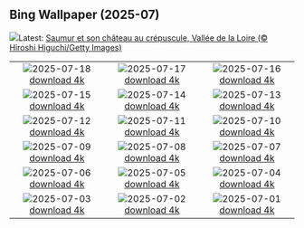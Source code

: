 ## Bing Wallpaper (2025-07)
![](https://www.bing.com/th?id=OHR.Saumur_FR-FR4957130952_UHD.jpg&w=1000)Latest: [Saumur et son château au crépuscule, Vallée de la Loire (© Hiroshi Higuchi/Getty Images)](https://www.bing.com/th?id=OHR.Saumur_FR-FR4957130952_UHD.jpg)

|      |      |      |
| :----: | :----: | :----: |
|![](https://www.bing.com/th?id=OHR.YoungShark_FR-FR2342809860_UHD.jpg&pid=hp&w=384&h=216&rs=1&c=4)2025-07-18 [download 4k](https://www.bing.com/th?id=OHR.YoungShark_FR-FR2342809860_UHD.jpg)|![](https://www.bing.com/th?id=OHR.FranceLavender_FR-FR3750510454_UHD.jpg&pid=hp&w=384&h=216&rs=1&c=4)2025-07-17 [download 4k](https://www.bing.com/th?id=OHR.FranceLavender_FR-FR3750510454_UHD.jpg)|![](https://www.bing.com/th?id=OHR.TemplePhilae_FR-FR2354978280_UHD.jpg&pid=hp&w=384&h=216&rs=1&c=4)2025-07-16 [download 4k](https://www.bing.com/th?id=OHR.TemplePhilae_FR-FR2354978280_UHD.jpg)|
|![](https://www.bing.com/th?id=OHR.PerseidsPine_FR-FR2065918536_UHD.jpg&pid=hp&w=384&h=216&rs=1&c=4)2025-07-15 [download 4k](https://www.bing.com/th?id=OHR.PerseidsPine_FR-FR2065918536_UHD.jpg)|![](https://www.bing.com/th?id=OHR.BastilleDayCelebration_FR-FR1452357775_UHD.jpg&pid=hp&w=384&h=216&rs=1&c=4)2025-07-14 [download 4k](https://www.bing.com/th?id=OHR.BastilleDayCelebration_FR-FR1452357775_UHD.jpg)|![](https://www.bing.com/th?id=OHR.BasaltColumns_FR-FR0922377003_UHD.jpg&pid=hp&w=384&h=216&rs=1&c=4)2025-07-13 [download 4k](https://www.bing.com/th?id=OHR.BasaltColumns_FR-FR0922377003_UHD.jpg)|
|![](https://www.bing.com/th?id=OHR.ThomsonGazelle_FR-FR0750503899_UHD.jpg&pid=hp&w=384&h=216&rs=1&c=4)2025-07-12 [download 4k](https://www.bing.com/th?id=OHR.ThomsonGazelle_FR-FR0750503899_UHD.jpg)|![](https://www.bing.com/th?id=OHR.TokyoSunrise_FR-FR0485662273_UHD.jpg&pid=hp&w=384&h=216&rs=1&c=4)2025-07-11 [download 4k](https://www.bing.com/th?id=OHR.TokyoSunrise_FR-FR0485662273_UHD.jpg)|![](https://www.bing.com/th?id=OHR.BahamaBlues_FR-FR8439615037_UHD.jpg&pid=hp&w=384&h=216&rs=1&c=4)2025-07-10 [download 4k](https://www.bing.com/th?id=OHR.BahamaBlues_FR-FR8439615037_UHD.jpg)|
|![](https://www.bing.com/th?id=OHR.ConstitucionStation_FR-FR8220857516_UHD.jpg&pid=hp&w=384&h=216&rs=1&c=4)2025-07-09 [download 4k](https://www.bing.com/th?id=OHR.ConstitucionStation_FR-FR8220857516_UHD.jpg)|![](https://www.bing.com/th?id=OHR.BaieSomme_FR-FR5529600506_UHD.jpg&pid=hp&w=384&h=216&rs=1&c=4)2025-07-08 [download 4k](https://www.bing.com/th?id=OHR.BaieSomme_FR-FR5529600506_UHD.jpg)|![](https://www.bing.com/th?id=OHR.ShetlandGannets_FR-FR5293037699_UHD.jpg&pid=hp&w=384&h=216&rs=1&c=4)2025-07-07 [download 4k](https://www.bing.com/th?id=OHR.ShetlandGannets_FR-FR5293037699_UHD.jpg)|
|![](https://www.bing.com/th?id=OHR.MesquiteFlats_FR-FR4877513752_UHD.jpg&pid=hp&w=384&h=216&rs=1&c=4)2025-07-06 [download 4k](https://www.bing.com/th?id=OHR.MesquiteFlats_FR-FR4877513752_UHD.jpg)|![](https://www.bing.com/th?id=OHR.TourCyclists_FR-FR4479097065_UHD.jpg&pid=hp&w=384&h=216&rs=1&c=4)2025-07-05 [download 4k](https://www.bing.com/th?id=OHR.TourCyclists_FR-FR4479097065_UHD.jpg)|![](https://www.bing.com/th?id=OHR.OroseiSardegna_FR-FR4370872020_UHD.jpg&pid=hp&w=384&h=216&rs=1&c=4)2025-07-04 [download 4k](https://www.bing.com/th?id=OHR.OroseiSardegna_FR-FR4370872020_UHD.jpg)|
|![](https://www.bing.com/th?id=OHR.RainbowRiver_FR-FR9088497231_UHD.jpg&pid=hp&w=384&h=216&rs=1&c=4)2025-07-03 [download 4k](https://www.bing.com/th?id=OHR.RainbowRiver_FR-FR9088497231_UHD.jpg)|![](https://www.bing.com/th?id=OHR.MaroonClownfish_FR-FR8871091841_UHD.jpg&pid=hp&w=384&h=216&rs=1&c=4)2025-07-02 [download 4k](https://www.bing.com/th?id=OHR.MaroonClownfish_FR-FR8871091841_UHD.jpg)|![](https://www.bing.com/th?id=OHR.ButterflyPurpleFlower_FR-FR7407948243_UHD.jpg&pid=hp&w=384&h=216&rs=1&c=4)2025-07-01 [download 4k](https://www.bing.com/th?id=OHR.ButterflyPurpleFlower_FR-FR7407948243_UHD.jpg)|
